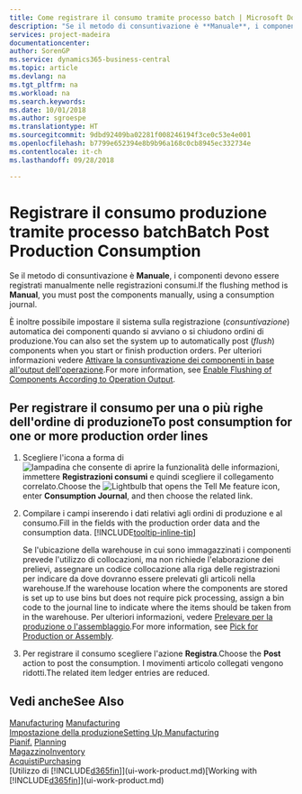 ```yaml
---
title: Come registrare il consumo tramite processo batch | Microsoft Docs
description: "Se il metodo di consuntivazione è **Manuale**, i componenti devono essere registrati manualmente nelle registrazioni consumi."
services: project-madeira
documentationcenter: 
author: SorenGP
ms.service: dynamics365-business-central
ms.topic: article
ms.devlang: na
ms.tgt_pltfrm: na
ms.workload: na
ms.search.keywords: 
ms.date: 10/01/2018
ms.author: sgroespe
ms.translationtype: HT
ms.sourcegitcommit: 9dbd92409ba02281f008246194f3ce0c53e4e001
ms.openlocfilehash: b7799e652394e8b9b96a168c0cb8945ec332734e
ms.contentlocale: it-ch
ms.lasthandoff: 09/28/2018

---
```

# <a name="batch-post-production-consumption"></a><span data-ttu-id="ed6a0-103">Registrare il consumo produzione tramite processo batch</span><span class="sxs-lookup"><span data-stu-id="ed6a0-103">Batch Post Production Consumption</span></span>
<span data-ttu-id="ed6a0-104">Se il metodo di consuntivazione è **Manuale**, i componenti devono essere registrati manualmente nelle registrazioni consumi.</span><span class="sxs-lookup"><span data-stu-id="ed6a0-104">If the flushing method is **Manual**, you must post the components manually, using a consumption journal.</span></span>

<span data-ttu-id="ed6a0-105">È inoltre possibile impostare il sistema sulla registrazione (*consuntivazione*) automatica dei componenti quando si avviano o si chiudono ordini di produzione.</span><span class="sxs-lookup"><span data-stu-id="ed6a0-105">You can also set the system up to automatically post (*flush*) components when you start or finish production orders.</span></span> <span data-ttu-id="ed6a0-106">Per ulteriori informazioni vedere [Attivare la consuntivazione dei componenti in base all'output dell'operazione](production-how-to-flush-components-according-to-operation-output.md).</span><span class="sxs-lookup"><span data-stu-id="ed6a0-106">For more information, see [Enable Flushing of Components According to Operation Output](production-how-to-flush-components-according-to-operation-output.md).</span></span>

## <a name="to-post-consumption-for-one-or-more-production-order-lines"></a><span data-ttu-id="ed6a0-107">Per registrare il consumo per una o più righe dell'ordine di produzione</span><span class="sxs-lookup"><span data-stu-id="ed6a0-107">To post consumption for one or more production order lines</span></span>  
1.  <span data-ttu-id="ed6a0-108">Scegliere l'icona a forma di ![lampadina che consente di aprire la funzionalità delle informazioni](media/ui-search/search_small.png "Informazioni sull'operazione che si desidera eseguire"), immettere **Registrazioni consumi** e quindi scegliere il collegamento correlato.</span><span class="sxs-lookup"><span data-stu-id="ed6a0-108">Choose the ![Lightbulb that opens the Tell Me feature](media/ui-search/search_small.png "Tell me what you want to do") icon, enter **Consumption Journal**, and then choose the related link.</span></span>  
2.  <span data-ttu-id="ed6a0-109">Compilare i campi inserendo i dati relativi agli ordini di produzione e al consumo.</span><span class="sxs-lookup"><span data-stu-id="ed6a0-109">Fill in the fields with the production order data and the consumption data.</span></span> [!INCLUDE[tooltip-inline-tip](includes/tooltip-inline-tip_md.md)]  

    <span data-ttu-id="ed6a0-110">Se l'ubicazione della warehouse in cui sono immagazzinati i componenti prevede l'utilizzo di collocazioni, ma non richiede l'elaborazione dei prelievi, assegnare un codice collocazione alla riga delle registrazioni per indicare da dove dovranno essere prelevati gli articoli nella warehouse.</span><span class="sxs-lookup"><span data-stu-id="ed6a0-110">If the warehouse location where the components are stored is set up to use bins but does not require pick processing, assign a bin code to the journal line to indicate where the items should be taken from in the warehouse.</span></span> <span data-ttu-id="ed6a0-111">Per ulteriori informazioni, vedere [Prelevare per la produzione o l'assemblaggio](warehouse-how-to-pick-for-production.md).</span><span class="sxs-lookup"><span data-stu-id="ed6a0-111">For more information, see [Pick for Production or Assembly](warehouse-how-to-pick-for-production.md).</span></span>  
3.  <span data-ttu-id="ed6a0-112">Per registrare il consumo scegliere l'azione **Registra**.</span><span class="sxs-lookup"><span data-stu-id="ed6a0-112">Choose the **Post** action to post the consumption.</span></span> <span data-ttu-id="ed6a0-113">I movimenti articolo collegati vengono ridotti.</span><span class="sxs-lookup"><span data-stu-id="ed6a0-113">The related item ledger entries are reduced.</span></span>

## <a name="see-also"></a><span data-ttu-id="ed6a0-114">Vedi anche</span><span class="sxs-lookup"><span data-stu-id="ed6a0-114">See Also</span></span>  
<span data-ttu-id="ed6a0-115">[Manufacturing](production-manage-manufacturing.md)  </span><span class="sxs-lookup"><span data-stu-id="ed6a0-115">[Manufacturing](production-manage-manufacturing.md)  </span></span>  
[<span data-ttu-id="ed6a0-116">Impostazione della produzione</span><span class="sxs-lookup"><span data-stu-id="ed6a0-116">Setting Up Manufacturing</span></span>](production-configure-production-processes.md)  
<span data-ttu-id="ed6a0-117">[Pianif.](production-planning.md)    </span><span class="sxs-lookup"><span data-stu-id="ed6a0-117">[Planning](production-planning.md)    </span></span>  
[<span data-ttu-id="ed6a0-118">Magazzino</span><span class="sxs-lookup"><span data-stu-id="ed6a0-118">Inventory</span></span>](inventory-manage-inventory.md)  
[<span data-ttu-id="ed6a0-119">Acquisti</span><span class="sxs-lookup"><span data-stu-id="ed6a0-119">Purchasing</span></span>](purchasing-manage-purchasing.md)  
<span data-ttu-id="ed6a0-120">[Utilizzo di [!INCLUDE[d365fin](includes/d365fin_md.md)]](ui-work-product.md)</span><span class="sxs-lookup"><span data-stu-id="ed6a0-120">[Working with [!INCLUDE[d365fin](includes/d365fin_md.md)]](ui-work-product.md)</span></span>


